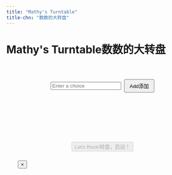 ```yaml
---
title: "Mathy's Turntable"
title-chn: "数数的大转盘"
---
```


<style>
    .container {
        max-width: 600px;
        margin: 30px auto;
        background: var(--secondary-light);
        border-radius: 16px;
        box-shadow: 0 4px 18px var(--shadow-color);
        padding: 30px;
    }

    .choices-list {
        display: flex;
        flex-wrap: nowrap;
        gap: 10px;
        justify-content: flex-start;
        height: 50px;
        overflow-x: auto;           /* <-- enables horizontal scrolling */
        overflow-y: hidden;         /* optional, disable vertical scroll */
        align-items: center;        /* vertically center items */
    }

    .choice-item button {
        background: snow;
        border: 1px solid darkslategray;
        cursor: pointer;
        font-size: 12px;
        padding-top: 8px;
        padding-bottom: 8px;
        padding-left: 15px;
        padding-right: 5px;
        color: darkslategray;
        white-space: nowrap;
    }
    .choice-item button:hover {
        background: whitesmoke;
        border: 1px solid darkred;
        color: darkred;
    }
    .choice-item button:active {
        background: lightgray;
        border: 1px solid darkred;
        color: darkslategray;
    }

    #add-choice-form {
        margin-bottom: 18px;
        display: flex;
        justify-content: center;
        align-items: center;
        gap: 8px; }

    #turntable-wrapper {
        margin: 28px auto 24px auto;
        display: flex;
        flex-direction: column;
        align-items: center;
    }

    #turntable-canvas {
        display: block;
        margin: auto;
        background: #444;
        border-radius: 50%;
        box-shadow: 0 2px 8px var(--shadow-color);
    }
</style>

# <span class="eng">Mathy's Turntable</span><span class="chn">数数的大转盘</span>

<div class="container">
    <form id="add-choice-form" autocomplete="off">
        <input type="text" id="new-choice" placeholder="Enter a choice" maxlength="18" required>
        <button type="submit" id="add-choice-btn" style="padding: 6px 12px;"><span class="eng">Add</span><span class="chn">添加</span></button>
    </form>
    <div class="choices-list" id="choices-list"></div>
    <div id="turntable-wrapper">
        <canvas id="turntable-canvas" width="340" height="340"></canvas>
        <br><br>
        <button id="spin-btn" disabled><span class="eng">Let's Rock!</span><span class="chn">转盘，启动！</span></button>
    </div>
    <div id="result-modal">
        <div id="result-box">
            <div id="result-text"></div>
            <button id="close-modal-btn">×</button>
        </div>
    </div>
</div>

<script type="module" src="main.js"></script>